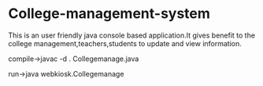 # College-management-system
This is an user friendly java console based application.It gives benefit to the college management,teachers,students to update and view information.

compile->javac -d . Collegemanage.java

run->java webkiosk.Collegemanage
